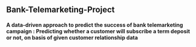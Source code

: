 ## Bank-Telemarketing-Project
#### A data-driven approach to predict the success of bank telemarketing  campaign : Predicting whether a customer will subscribe a term deposit or not, on basis of given customer relationship data

